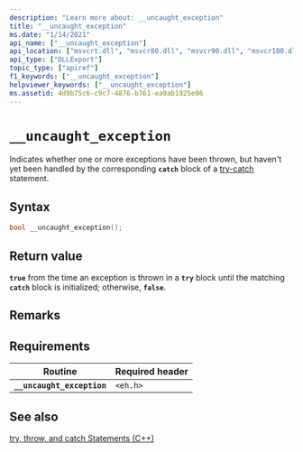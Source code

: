 ```yaml
---
description: "Learn more about: __uncaught_exception"
title: "__uncaught_exception"
ms.date: "1/14/2021"
api_name: ["__uncaught_exception"]
api_location: ["msvcrt.dll", "msvcr80.dll", "msvcr90.dll", "msvcr100.dll", "msvcr100_clr0400.dll", "msvcr110.dll", "msvcr110_clr0400.dll", "msvcr120.dll", "msvcr120_clr0400.dll", "ucrtbase.dll"]
api_type: ["DLLExport"]
topic_type: ["apiref"]
f1_keywords: ["__uncaught_exception"]
helpviewer_keywords: ["__uncaught_exception"]
ms.assetid: 4d9b75c6-c9c7-4876-b761-ea9ab1925e96
---
```

# `__uncaught_exception`

Indicates whether one or more exceptions have been thrown, but haven't yet been handled by the corresponding **`catch`** block of a [try-catch](../../cpp/try-throw-and-catch-statements-cpp.md) statement.

## Syntax

```cpp
bool __uncaught_exception();
```

## Return value

**`true`** from the time an exception is thrown in a **`try`** block until the matching **`catch`** block is initialized; otherwise, **`false`**.

## Remarks

## Requirements

| Routine | Required header |
|---|---|
| **`__uncaught_exception`** | `<eh.h>` |

## See also

[try, throw, and catch Statements (C++)](../../cpp/try-throw-and-catch-statements-cpp.md)

